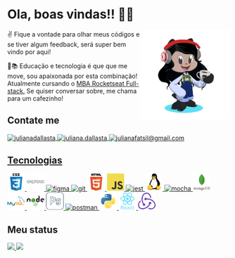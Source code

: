# Ola, boas vindas!! 🤘🏽
<div>
     <img 
          align="right"
          width="40%"
          src="https://raw.githubusercontent.com/julianadallasta/julianadallasta/refs/heads/master/img/avatar.png"
          alt="Meu avatar, uma menina sorridenter de cabelos pretos, fone de ouvido vermelho, com uma xícara com café na mão"
     />
     <p>✌️ Fique a vontade para olhar meus códigos e se tiver algum feedback, será super bem vindo por aqui! 
     </p>
     <p>🚀📚 Educação e tecnologia é que que me move, sou apaixonada por esta combinação! Atualmente cursando o <a href="[https://www.rocketseat.com.br/faculdade?utm_source=google&utm_medium=cpc&utm_campaign=lead&utm_term=FTR&utm_content=publicofrio-lead-LP_FTR-texto-lead-kw-posgrad-none-techdeveloper360-none-none-br-meta&gad_source=1&gclid=Cj0KCQiAs5i8BhDmARIsAGE4xHwz1yvtIIy_0gCo4wqzHKBOSlV7yjG218jmkRDxESr_yT3TmyKQ4WcaAjs5EALw_wcB]"/>MBA Rocketseat Full-stack.</a> Se quiser conversar sobre, me chama para um cafezinho!
     </p>  
</div>

 ## Contate me
<p align="left">
     <a 
        href="https://linkedin.com/in/julianadallasta" 
        target="_blank">
          <img align="center" 
               src="https://raw.githubusercontent.com/rahuldkjain/github-profile-readme-generator/master/src/images/icons/Social/linked-in-alt.svg"
               alt="julianadallasta"
               height="30"
               width="40" />
     </a>
     <a
          href="https://instagram.com/juliana.dallasta"
          target="_blank">
               <img align="center" src="https://raw.githubusercontent.com/rahuldkjain/github-profile-readme-generator/master/src/images/icons/Social/instagram.svg" alt="juliana.dallasta" height="30" width="40" 
               />
     </a>
     <a 
        href= "mailto:julianafatsil@gmail.com"
        target="_blank">
          <img align="center" 
               src=https://img.shields.io/badge/Gmail-D14836?stylefor-the-badge&logo=gmail&logoColor=white
               alt="julianafatsil@gmail.com"
               height="30" 
     </a>
</p>

<h2> Tecnologias </h2>
<div align="left">
     <a href="https://www.w3schools.com/css/"
        target="_blank" 
        rel="noreferrer"> 
     <img
          src="https://raw.githubusercontent.com/devicons/devicon/master/icons/css3/css3-original-wordmark.svg"
          alt="css3"
          width="40"
          height="40"/> 
     </a> 
     <a 
        href="https://expressjs.com" 
        target="_blank" 
        rel="noreferrer"> 
          <img src="https://raw.githubusercontent.com/devicons/devicon/master/icons/express/express-original-wordmark.svg" 
               alt="express" 
               width="40" 
               height="40"/> 
     </a> 
     <a 
        href="https://www.figma.com/"
        target="_blank" 
        rel="noreferrer"> 
          <img 
               src="https://www.vectorlogo.zone/logos/figma/figma-icon.svg" 
               alt="figma" 
               width="40" 
               height="40"/>
     </a> 
     <a 
        href="https://git-scm.com/" 
        target="_blank" rel="noreferrer"> 
          <img 
               src="https://www.vectorlogo.zone/logos/git-scm/git-scm-icon.svg" 
               alt="git" 
               width="40" 
               height="40"/> 
     </a> 
     <a 
        href="https://www.w3.org/html/" 
        target="_blank" 
        rel="noreferrer"> 
          <img 
               src="https://raw.githubusercontent.com/devicons/devicon/master/icons/html5/html5-original-wordmark.svg" 
               alt="html5" 
               width="40" 
               height="40"/> 
     </a> 
     <a 
        href="https://developer.mozilla.org/en-US/docs/Web/JavaScript" 
        target="_blank" 
        rel="noreferrer"> 
          <img 
               src="https://raw.githubusercontent.com/devicons/devicon/master/icons/javascript/javascript-original.svg" 
               alt="javascript"
               width="40" 
               height="40"/> 
     </a> 
     <a 
        href="https://jestjs.io" 
        target="_blank" 
        rel="noreferrer">
          <img 
               src="https://www.vectorlogo.zone/logos/jestjsio/jestjsio-icon.svg" 
               alt="jest" 
               width="40" 
               height="40"/> 
     </a> 
     <a 
        href="https://www.linux.org/" 
        target="_blank" 
        rel="noreferrer"> 
          <img 
               src="https://raw.githubusercontent.com/devicons/devicon/master/icons/linux/linux-original.svg"
               alt="linux"
               width="40" 
               height="40"/> 
     </a>
     <a 
        href="https://mochajs.org" 
        target="_blank" 
        rel="noreferrer"> 
          <img 
               src="https://www.vectorlogo.zone/logos/mochajs/mochajs-icon.svg"
               alt="mocha"
               width="40"
               height="40"/>
     </a>
     <a 
        href="https://www.mongodb.com/"
        target="_blank" 
        rel="noreferrer"> 
          <img 
               src="https://raw.githubusercontent.com/devicons/devicon/master/icons/mongodb/mongodb-original-wordmark.svg" 
               alt="mongodb" 
               width="40" 
               height="40"/>
     </a> 
     <a href="https://www.mysql.com/" 
        target="_blank"
        rel="noreferrer"> 
          <img 
               src="https://raw.githubusercontent.com/devicons/devicon/master/icons/mysql/mysql-original-wordmark.svg"
               alt="mysql"
               width="40" 
               height="40"/>
     </a>
     <a 
        href="https://nodejs.org"
        target="_blank"
        rel="noreferrer"> 
          <img 
               src="https://raw.githubusercontent.com/devicons/devicon/master/icons/nodejs/nodejs-original-wordmark.svg" 
               alt="nodejs" 
               width="40" 
               height="40"/> 
     </a>
     <a 
        href="https://www.photoshop.com/en"
        target="_blank" 
        rel="noreferrer"> 
          <img src="https://raw.githubusercontent.com/devicons/devicon/master/icons/photoshop/photoshop-line.svg" 
               alt="photoshop" 
               width="40" 
               height="40"/> 
     </a> 
     <a 
        href="https://postman.com" 
        target="_blank" 
        rel="noreferrer"> 
          <img 
               src="https://www.vectorlogo.zone/logos/getpostman/getpostman-icon.svg" 
               alt="postman" 
               width="40" 
               height="40"/> 
     </a> 
     <a 
        href="https://www.python.org" 
        target="_blank" 
        rel="noreferrer"> 
          <img 
               src="https://raw.githubusercontent.com/devicons/devicon/master/icons/python/python-original.svg" 
               alt="python"
               width="40"
               height="40"/> 
     </a> 
     <a 
        href="https://reactjs.org/" 
        target="_blank"
        rel="noreferrer"> 
          <img src="https://raw.githubusercontent.com/devicons/devicon/master/icons/react/react-original-wordmark.svg"
               alt="react"
               width="40"
               height="40"/>
     </a>
     <a 
        href="https://redux.js.org" 
        target="_blank" 
        rel="noreferrer"> 
          <img 
               src="https://raw.githubusercontent.com/devicons/devicon/master/icons/redux/redux-original.svg" 
               alt="redux" 
               width="40" 
               height="40"/> 
     </a>
</div>


## Meu status

<div align="left">
     <a href="https://github.com/julianadallasta">
     <img 
          height="165" 
          src="https://github-readme-stats.vercel.app/api?username=julianadallasta&show_icons=true&theme=dracula&include_all_commits=true&count_private=true"
     />
     <img 
          height="170" 
          src="https://github-readme-stats.vercel.app/api/top-langs/?username=julianadallasta&layout=compact&langs_count=7&theme=dracula"
     />
</div>

